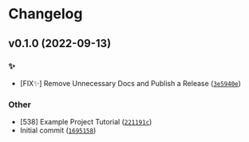 Changelog
=========

<!--next-version-placeholder-->

## v0.1.0 (2022-09-13)
### :sparkles:
* [FIX:sparkles:] Remove Unnecessary Docs and Publish a Release ([`3e5940e`](https://github.com/cowofevil/flask-ligand-example/commit/3e5940e81884f554d1b2514ff7f4c907e3a2cf63))

### Other
* [538] Example Project Tutorial ([`221191c`](https://github.com/cowofevil/flask-ligand-example/commit/221191c182c28208e44350b6faea899306aee9d1))
* Initial commit ([`1695158`](https://github.com/cowofevil/flask-ligand-example/commit/1695158821591356b21575575031493a4b5882f4))

